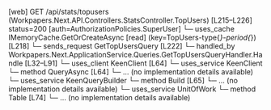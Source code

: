 [web] GET /api/stats/topusers  (Workpapers.Next.API.Controllers.StatsController.TopUsers)  [L215–L226] status=200 [auth=AuthorizationPolicies.SuperUser]
  └─ uses_cache IMemoryCache.GetOrCreateAsync [read] (key=TopUsers-type{*}-period{*}) [L218]
  └─ sends_request GetTopUsersQuery [L222]
    └─ handled_by Workpapers.Next.ApplicationService.Queries.GetTopUsersQueryHandler.Handle [L32–L91]
      └─ uses_client KeenClient [L64]
      └─ uses_service KeenClient
        └─ method QueryAsync [L64]
          └─ ... (no implementation details available)
      └─ uses_service KeenQueryBuilder
        └─ method Build [L65]
          └─ ... (no implementation details available)
      └─ uses_service UnitOfWork
        └─ method Table [L74]
          └─ ... (no implementation details available)


